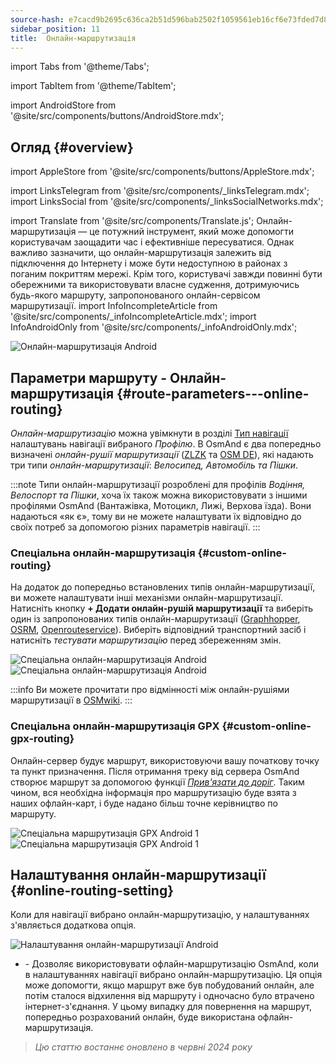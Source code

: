 ```yaml
---
source-hash: e7cacd9b2695c636ca2b51d596bab2502f1059561eb16cf6e73fded7d8b20cd0
sidebar_position: 11
title:  Онлайн-маршрутизація
---
```


import Tabs from '@theme/Tabs';

import TabItem from '@theme/TabItem';

import AndroidStore from '@site/src/components/buttons/AndroidStore.mdx';
## Огляд {#overview}
import AppleStore from '@site/src/components/buttons/AppleStore.mdx';

import LinksTelegram from '@site/src/components/_linksTelegram.mdx';
<InfoAndroidOnly />
import LinksSocial from '@site/src/components/_linksSocialNetworks.mdx';

import Translate from '@site/src/components/Translate.js';
Онлайн-маршрутизація — це потужний інструмент, який може допомогти користувачам заощадити час і ефективніше пересуватися. Однак важливо зазначити, що онлайн-маршрутизація залежить від підключення до Інтернету і може бути недоступною в районах з поганим покриттям мережі. Крім того, користувачі завжди повинні бути обережними та використовувати власне судження, дотримуючись будь-якого маршруту, запропонованого онлайн-сервісом маршрутизації.
import InfoIncompleteArticle from '@site/src/components/_infoIncompleteArticle.mdx';
import InfoAndroidOnly from '@site/src/components/_infoAndroidOnly.mdx';

![Онлайн-маршрутизація Android](@site/static/img/navigation/routing/online_routing_andr.png)


## Параметри маршруту - Онлайн-маршрутизація {#route-parameters---online-routing}

*Онлайн-маршрутизацію* можна увімкнути в розділі [Тип навігації](../guidance/navigation-settings.md#overview) налаштувань навігації вибраного *Профілю*. В OsmAnd є два попередньо визначені *онлайн-рушії маршрутизації* ([ZLZK](https://zlzk.biz/) та [OSM DE](https://routing.openstreetmap.de)), які надають три типи *онлайн-маршрутизації*: *Велосипед, Автомобіль та Пішки*.

:::note
Типи онлайн-маршрутизації розроблені для профілів *Водіння, Велоспорт та Пішки*, хоча їх також можна використовувати з іншими профілями OsmAnd (Вантажівка, Мотоцикл, Лижі, Верхова їзда). Вони надаються «як є», тому ви не можете налаштувати їх відповідно до своїх потреб за допомогою різних параметрів навігації.
:::

### Спеціальна онлайн-маршрутизація {#custom-online-routing}

На додаток до попередньо встановлених типів онлайн-маршрутизації, ви можете налаштувати інші механізми онлайн-маршрутизації.
Натисніть кнопку **+ Додати онлайн-рушій маршрутизації** та виберіть один із запропонованих типів онлайн-маршрутизації ([Graphhopper](https://graphhopper.com/), [OSRM](http://project-osrm.org/), [Openrouteservice](https://openrouteservice.org)). Виберіть відповідний транспортний засіб і натисніть *тестувати маршрутизацію* перед збереженням змін.

![Спеціальна онлайн-маршрутизація Android](@site/static/img/navigation/routing/custom_online_routing_andr_1.png) ![Спеціальна онлайн-маршрутизація Android](@site/static/img/navigation/routing/custom_online_routing_andr_2.png)

:::info
Ви можете прочитати про відмінності між онлайн-рушіями маршрутизації в [OSMwiki](https://wiki.openstreetmap.org/wiki/Routing/online_routers).
:::

### Спеціальна онлайн-маршрутизація GPX {#custom-online-gpx-routing}

Онлайн-сервер будує маршрут, використовуючи вашу початкову точку та пункт призначення. Після отримання треку від сервера OsmAnd створює маршрут за допомогою функції *[Прив'язати до доріг](../setup/gpx-navigation.md#attach-to-roads)*. Таким чином, вся необхідна інформація про маршрутизацію буде взята з наших офлайн-карт, і буде надано більш точне керівництво по маршруту.

![Спеціальна маршрутизація GPX Android 1](@site/static/img/navigation/routing/online_routing_gpx_1.png) ![Спеціальна маршрутизація GPX Android 1](@site/static/img/navigation/routing/online_routing_gpx_2.png)


## Налаштування онлайн-маршрутизації {#online-routing-setting}

Коли для навігації вибрано онлайн-маршрутизацію, у налаштуваннях з'являється додаткова опція.

![Налаштування онлайн-маршрутизації Android](@site/static/img/navigation/routing/settings_online_routing_1.png)

- *<Translate android="true" ids="calculate_osmand_route_without_internet"/>* - Дозволяє використовувати офлайн-маршрутизацію OsmAnd, коли в налаштуваннях навігації вибрано онлайн-маршрутизацію. Ця опція може допомогти, якщо маршрут вже був побудований онлайн, але потім сталося відхилення від маршруту і одночасно було втрачено інтернет-з'єднання. У цьому випадку для повернення на маршрут, попередньо розрахований онлайн, буде використана офлайн-маршрутизація.

> *Цю статтю востаннє оновлено в червні 2024 року*